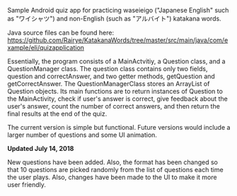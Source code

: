Sample Android quiz app for practicing waseieigo ("Japanese English" such as "ワイシャツ") and non-English (such as "アルバイト") katakana words.

Java source files can be found here: https://github.com/Rairye/KatakanaWords/tree/master/src/main/java/com/example/eli/quizapplication

Essentially, the program consists of a MainActvitiy, a Question class, and a QuestionManager class. 
The question class contains only two fields, question and correctAnswer, and two getter methods, getQuestion and getCorrectAnswer. 
The QuestionManagerClass stores an ArrayList of Question objects. Its main functions are to return instances of Question to the MainActivity, check if user's answer is correct, give feedback about the user's answer, count the number of correct answers, and then return the final results at the end of the quiz.

The current version is simple but functional. Future versions would include a larger number of questions and some UI animation. 

<b>Updated July 14, 2018</b>

New questions have been added. Also, the format has been changed so that 10 questions are picked randomly from the list of questions each time the user plays. Also, changes have been made to the UI to make it more user friendly.
